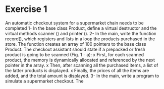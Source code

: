 
# Exercise 1
An automatic checkout system for a supermarket chain needs to be completed 
1- In the base class Product, define a virtual destructor and the virtual methods scanner () and
printer ().
2- In the main, write the function record(), which registers and lists in a loop the products purchased
in the store. The function creates an array of 100 pointers to the base class Product.
The checkout assistant should state if a prepacked or fresh product is going to be scanned (Fig. 1 - a):
x First, for each scanned product, the memory is dynamically allocated and referenced by the
next pointer in the array.
x Then, after scanning all the purchased items, a list of the latter products is displayed.
x Finally, the prices of all the items are added, and the total amount is displayed.
3- In the main, write a program to simulate a supermarket checkout. The
